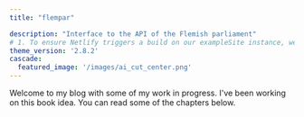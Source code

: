 ```yaml
---
title: "flempar"

description: "Interface to the API of the Flemish parliament"
# 1. To ensure Netlify triggers a build on our exampleSite instance, we need to change a file in the exampleSite directory.
theme_version: '2.8.2'
cascade:
  featured_image: '/images/ai_cut_center.png'
---
```

Welcome to my blog with some of my work in progress. I've been working on this book idea. You can read some of the chapters below.
